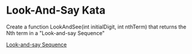 # Look-And-Say Kata

Create a function LookAndSee(int initialDigit, int nthTerm) that returns
the Nth term in a "Look-and-say Sequence"

[Look-and-say Sequence](https://en.wikipedia.org/wiki/Look-and-say_sequence#targetText=1%2C%2011%2C%2021%2C%201211,groups%20of%20the%20same%20digit.)
